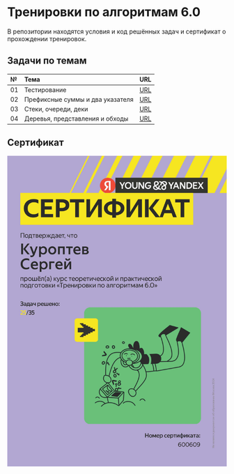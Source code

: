 # Тренировки по алгоритмам 6.0
В репозитории находятся условия и код решённых задач и сертификат о прохождении тренировок.

## Задачи по темам
|**№**|**Тема**|**URL**|
|:--|:--|:--|
|01|Тестирование|[URL](https://github.com/mrBrain101/Yandex_Algorithm_Training_6_2024_GIT/tree/1aa2ee399e588139084bb6bd7833e4ef49deb09b/01_Testing)|
|02|Префиксные суммы и два указателя|[URL](https://github.com/mrBrain101/Yandex_Algorithm_Training_6_2024_GIT/tree/1aa2ee399e588139084bb6bd7833e4ef49deb09b/02_Prefix_sum_and_Two_pointers)|
|03|Стеки, очереди, деки|[URL](https://github.com/mrBrain101/Yandex_Algorithm_Training_6_2024_GIT/tree/1aa2ee399e588139084bb6bd7833e4ef49deb09b/03_Stack_Queue_Deque)|
|04|Деревья, представления и обходы|[URL](https://github.com/mrBrain101/Yandex_Algorithm_Training_6_2024_GIT/tree/1aa2ee399e588139084bb6bd7833e4ef49deb09b/04_Trees)|

## Сертификат
![Сертификат](https://github.com/mrBrain101/Yandex_Algorithm_Training_6_2024_GIT/blob/03b8b7ced60a8c63811d01914b759c74592f016b/Ya_Algo_Certificate.jpg)

